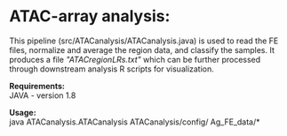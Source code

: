 # ATAC-array analysis:
This pipeline (src/ATACanalysis/ATACanalysis.java) is used to read the FE files, normalize and average the region data, and classify the samples. 
It produces a file *"ATACregionLRs.txt"* which can be further processed through downstream analysis R scripts for visualization.

**Requirements:**<br/>
JAVA - version 1.8

**Usage:**<br/>
java ATACanalysis.ATACanalysis ATACanalysis/config/ Ag_FE_data/* 
